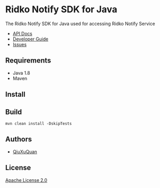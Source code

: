 # Ridko Notify SDK for Java

The Ridko Notify SDK for Java used for accessing Ridko Notify Service

- [API Docs]()
- [Developer Guide]()
- [Issues](https://github.com/qaqRose/ridko-notify-sdk/issues)

## Requirements

- Java 1.8 
- Maven

## Install



## Build


```
mvn clean install -DskipTests
```


## Authors

- [QiuXuQuan](https://github.com/qaqRose)


## License

[Apache License 2.0](https://www.apache.org/licenses/LICENSE-2.0.html)
